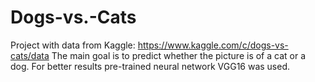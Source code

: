 # Dogs-vs.-Cats
Project with data from Kaggle: https://www.kaggle.com/c/dogs-vs-cats/data The main goal is to predict whether the picture is of a cat or a dog. For better results pre-trained neural network VGG16 was used.
